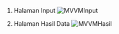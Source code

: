 1. Halaman Input ![MVVMInput](https://github.com/user-attachments/assets/5f286ab6-bce4-4396-897e-d96104cad282)

2. Halaman Hasil Data ![MVVMHasil](https://github.com/user-attachments/assets/f6e02858-2cb0-462c-906f-af4535a72d0a)
